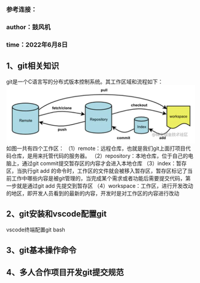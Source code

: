 ### 参考连接：
### author：鼓风机
### time：2022年6月8日


## 1、git相关知识
git是一个C语言写的分布式版本控制系统。其工作区域和流程如下：
<img src="./Git/工作流程.png"/>
如图一共有四个工作区：
（1）remote：远程仓库，也就是我们git上面打项目代码仓库，是用来托管代码的服务器。
（2）repository：本地仓库，位于自己的电脑上，通过git commit提交暂存区的内容才会进入本地仓库
（3）index：暂存区，当执行git add 的命令时，工作区的文件就会被移入暂存区，暂存区标记了当前工作中哪些内容是被git管理的，当完成某个需求或者功能后需要提交代码，第一步就是通过git add 先提交到暂存区
（4）workspace：工作区，进行开发改动的地区，即开发人员看到的最新的内容，开发时是对工作区的内容进行改动

## 2、git安装和vscode配置git
vscode终端配置git bash

## 3、git基本操作命令


## 4、多人合作项目开发git提交规范



